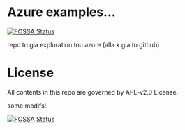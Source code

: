 # Azure examples...
[![FOSSA Status](https://app.fossa.io/api/projects/git%2Bhttps%3A%2F%2Fgithub.com%2Fsofrod%2Fazure.svg?type=shield)](https://app.fossa.io/projects/git%2Bhttps%3A%2F%2Fgithub.com%2Fsofrod%2Fazure?ref=badge_shield)


repo to gia exploration tou azure (alla k gia to github)

# License
All contents in this repo are governed by APL-v2.0 License.



some modifs!


[![FOSSA Status](https://app.fossa.io/api/projects/git%2Bhttps%3A%2F%2Fgithub.com%2Fsofrod%2Fazure.svg?type=large)](https://app.fossa.io/projects/git%2Bhttps%3A%2F%2Fgithub.com%2Fsofrod%2Fazure?ref=badge_large)